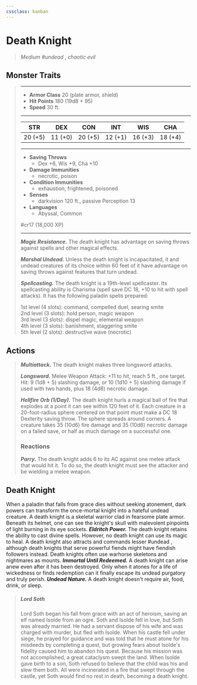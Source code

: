 ```yaml
---
cssclass: kanban
---
```


# Death Knight
>*Medium #undead , chaotic evil*
## Monster Traits
>___
>- **Armor Class** 20 (plate armor, shield)
>- **Hit Points** 180 (19d8 + 95)
>- **Speed** 30 ft.
>___
>|STR|DEX|CON|INT|WIS|CHA|
>|:---:|:---:|:---:|:---:|:---:|:---:|
>|20 (+5)|11 (+0)|20 (+5)|12 (+1)|16 (+3)|18 (+4)|
>___
>- **Saving Throws**
>	 - Dex +6, Wis +9, Cha +10
>- **Damage Immunities**
>	 - necrotic, poison
>- **Condition Immunities**
>	 - exhaustion, frightened, poisoned
>- **Senses**
>	 - darkvision 120 ft., passive Perception 13
>- **Languages**
>	 - Abyssal, Common
>
> #cr17 (18,000 XP)
>___
>***Magic Resistance.*** The death knight has advantage on saving throws against spells and other magical effects.  
>
>***Marshal Undead.*** Unless the death knight is incapacitated, it and undead creatures of its choice within 60 feet of it have advantage on saving throws against features that turn undead.  
>
>***Spellcasting.*** The death knight is a 19th-level spellcaster. Its spellcasting ability is Charisma (spell save DC 18, +10 to hit with spell attacks). It has the following paladin spells prepared:  
>
>1st level (4 slots): command, compelled duel, searing smite  
>2nd level (3 slots): hold person, magic weapon  
>3rd level (3 slots): dispel magic, elemental weapon  
>4th level (3 slots): banishment, staggering smite  
>5th level (2 slots): destructive wave (necrotic)  
>
## Actions
>***Multiattack.*** The death knight makes three longsword attacks.  
>
>***Longsword.*** Melee Weapon Attack: +11 to hit, reach 5 ft., one target. Hit: 9 (1d8 + 5) slashing damage, or 10 (1d10 + 5) slashing damage if used with two hands, plus 18 (4d8) necrotic damage.  
>
>***Hellfire Orb (1/Day).*** The death knight hurls a magical ball of fire that explodes at a point it can see within 120 feet of it. Each creature in a 20-foot-radius sphere centered on that point must make a DC 18 Dexterity saving throw. The sphere spreads around corners. A creature takes 35 (10d6) fire damage and 35 (10d6) necrotic damage on a failed save, or half as much damage on a successful one.  
>
>### Reactions
>***Parry.*** The death knight adds 6 to its AC against one melee attack that would hit it. To do so, the death knight must see the attacker and be wielding a melee weapon.
## Death Knight
When a paladin that falls from grace dies without seeking atonement, dark powers can transform the once-mortal knight into a hateful undead creature. A death knight is a skeletal warrior clad in fearsome plate armor. Beneath its helmet, one can see the knight's skull with malevolent pinpoints of light burning in its eye sockets.
***Eldritch Power.*** The death knight retains the ability to cast divine spells. However, no death knight can use its magic to heal. A death knight also attracts and commands lesser #undead , although death knights that serve powerful fiends might have fiendish followers instead. Death knights often use warhorse skeletons and nightmares as mounts.
***Immortal Until Redeemed.*** A death knight can arise anew even after it has been destroyed. Only when it atones for a life of wickedness or finds redemption can it finally escape its undead purgatory and truly perish.
***Undead Nature.*** A death knight doesn't require air, food, drink, or sleep.
> ##### Lord Soth
>Lord Soth began his fall from grace with an act of heroism, saving an elf named Isolde from an ogre. Soth and Isolde fell in love, but Soth was already married. He had a servant dispose of his wife and was charged with murder, but fled with Isolde. When his castle fell under siege, he prayed for guidance and was told that he must atone for his misdeeds by completing a quest, but growing fears about Isolde's fidelity caused him to abandon his quest. Because his mission was not accomplished, a great cataclysm swept the land. When Isolde gave birth to a son, Soth refused to believe that the child was his and slew them both. All were incinerated in a fire that swept through the castle, yet Soth would find no rest in death, becoming a death knight.
>